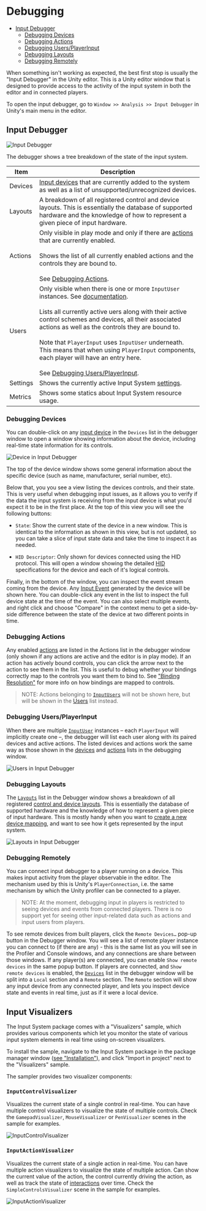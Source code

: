 # Debugging

* [Input Debugger](#input-debugger)
  * [Debugging Devices](#debugging-devices)
  * [Debugging Actions](#debugging-actions)
  * [Debugging Users/PlayerInput](#debugging-usersplayerinput)
  * [Debugging Layouts](#debugging-layouts)
  * [Debugging Remotely](#debugging-remotely)

When something isn't working as expected, the best first stop is usually the "Input Debugger" in the Unity editor. This is a Unity editor window that is designed to provide access to the activity of the input system in both the editor and in connected players.

To open the input debugger, go to `Window >> Analysis >> Input Debugger` in Unity's main menu in the editor.

## Input Debugger

![Input Debugger](Images/InputDebugger.png)

The debugger shows a tree breakdown of the state of the input system.

|Item|Description|
|----|-----------|
|Devices|[Input devices](Devices.md) that are currently added to the system as well as a list of unsupported/unrecognized devices.|
|Layouts|A breakdown of all registered control and device layouts. This is essentially the database of supported hardware and the knowledge of how to represent a given piece of input hardware.|
|Actions|Only visible in play mode and only if there are [actions](Actions.md) that are currently enabled.<br><br>Shows the list of all currently enabled actions and the controls they are bound to.<br><br>See [Debugging Actions](#debugging-actions).|
|Users|Only visible when there is one or more `InputUser` instances. See [documentation](UserManagement.md).<br><br>Lists all currently active uers along with their active control schemes and devices, all their associated actions as well as the controls they are bound to.<br><br>Note that `PlayerInput` uses `InputUser` underneath. This means that when using `PlayerInput` components, each player will have an entry here.<br><br>See [Debugging Users/PlayerInput](#debugging-usersplayerinput).|
|Settings|Shows the currently active Input System [settings](Settings.md).|
|Metrics|Shows some statics about Input System resource usage.|

### Debugging Devices

You can double-click on any [input device](Devices.md) in the `Devices` list in the debugger window to open a window showing information about the device, including real-time state information for its controls.

![Device in Input Debugger](Images/DeviceInDebugger.png)

The top of the device window shows some general information about the specific device (such as name, manufacturer, serial number, etc).

Below that, you you see a view listing the devices controls, and their state. This is very useful when debugging input issues, as it allows you to verify if the data the input system is receiving from the input device is what you'd expect it to be in the first place. At the top of this view you will see the following buttons:

* `State`: Show the current state of the device in a new window. This is identical to the information as shown in this view, but is not updated, so you can take a slice of input state data and take the time to inspect it as needed.

* `HID Descriptor`: Only shown for devices connected using the HID protocol. This will open a window showing the detailed [HID](HID.md) specifications for the device and each of it's logical controls.

Finally, in the bottom of the window, you can inspect the event stream coming from the device. Any [Input Event](Events.md) generated by the device will be shown here. You can double-click any event in the list to inspect the full device state at the time of the event. You can also select multiple events, and right click and choose "Compare" in the context menu to get a side-by-side difference between the state of the device at two different points in time.

### Debugging Actions

Any enabled [actions](Actions.md) are listed in the Actions list in the debugger window (only shown if any actions are active and the editor is in play mode). If an action has actively bound controls, you can click the arrow next to the action to see them in the list. This is useful to debug whether your bindings correctly map to the controls you want them to bind to. See ["Binding Resolution"](ActionBindings.md#binding-resolution) for more info on how bindings are mapped to controls.

>NOTE: Actions belonging to [`InputUsers`](UserManagement.md) will not be shown here, but will be shown in the [Users](#debugging-usersplayerinput) list instead.

### Debugging Users/PlayerInput

When there are multiple [`InputUser`](UserManagement.md) instances &ndash; each `PlayerInput` will implicitly create one &ndash;, the debugger will list each user along with its paired devices and active actions. The listed devices and actions work the same way as those shown in the [devices](#debugging-devices) and [actions](#debugging-actions) lists in the debugging window.

![Users in Input Debugger](Images/UsersInputDebugger.png)

### Debugging Layouts

The [`Layouts`](Layouts.md) list in the Debugger window shows a breakdown of all registered [control and device layouts](Layouts.md). This is essentially the database of supported hardware and the knowledge of how to represent a given piece of input hardware. This is mostly handy when you want to [create a new device mapping](HowDoI.md#-create-my-own-custom-devices), and want to see how it gets represented by the input system.

![Layouts in Input Debugger](Images/LayoutsInDebugger.png)

### Debugging Remotely

You can connect input debugger to a player running on a device. This makes input activity from the player observable in the editor. The mechanism used by this is Unity's `PlayerConnection`, i.e. the same mechanism by which the Unity profiler can be connected to a player.

>NOTE: At the moment, debugging input in players is restricted to seeing devices and events from connected players. There is no support yet for seeing other input-related data such as actions and input users from players.

To see remote devices from built players, click the `Remote Devices…` pop-up button in the Debugger window. You will see a list of remote player instance you can connect to (if there are any) - this is the same list as you will see in the Profiler and Console windows, and any connections are share between those windows. If any player(s) are connected, you can enable `Show remote devices` in the same popup button. If players are connected, and `Show remote devices` is enabled, the [`Devices`](#debugging-devices) list in the debugger window will be split into a `Local` section and a `Remote` section. The `Remote` section will show any input device from any connected player, and lets you inspect device state and events in real time, just as if it were a local device.

## Input Visualizers

The Input System package comes with a "Visualizers" sample, which provides various components which let you monitor the state of various input system elements in real time using on-screen visualizers.

To install the sample, navigate to the Input System package in the package manager window ([see "Installation"](Installation.md)), and click "Import in project" next to the "Visualizers" sample.

The sampler provides two visualizer components:

### `InputControlVisualizer`

Visualizes the current state of a single control in real-time. You can have multiple control visualizers to visualize the state of multiple controls. Check the `GamepadVisualizer`, `MouseVisualizer` or `PenVisualizer` scenes in the sample for examples.

![InputControlVisualizer](Images/InputControlVisualizer.png)

### `InputActionVisualizer`

Visualizes the current state of a single action in real-time. You can have multiple action visualizers to visualize the state of multiple action. Can show the current value of the action, the control currently driving the action, as well as track the state of [interactions](Interactions.md) over time. Check the `SimpleControlsVisualizer` scene in the sample for examples.

![InputActionVisualizer](Images/InputActionVisualizer.png)
